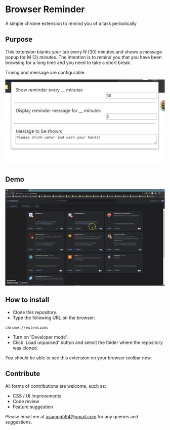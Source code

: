 # Browser Reminder
A simple chrome extension to remind you of a task periodically

## Purpose

This extension blanks your tab every N (30) minutes and shows a message popup for M (2) minutes. The intention is to remind you that you have been browsing for a long time and you need to take a short break.

Timing and message are configurable.

![](https://github.com/amogh94/browser_reminder/blob/master/ui_done.JPG)

## Demo

![](https://github.com/amogh94/browser_reminder/blob/master/demo.gif)

## How to install

- Clone this repository.
- Type the following URL on the browser:
```
chrome://extensions
```
- Turn on 'Developer mode'.
- Click 'Load unpacked' button and select the folder where the repository was cloned.

You should be able to see this extension on your browser toolbar now.

## Contribute

All forms of contributions are welcome, such as:
- CSS / UI Improvements
- Code review
- Feature suggestion

Please email me at asamogh94@gmail.com for any queries and suggestions.
